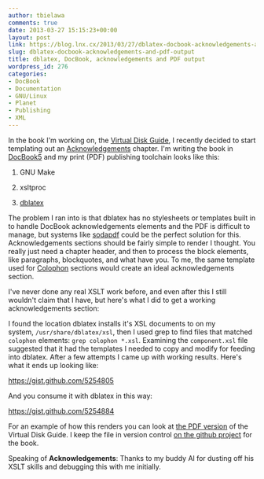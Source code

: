 ```yaml
---
author: tbielawa
comments: true
date: 2013-03-27 15:15:23+00:00
layout: post
link: https://blog.lnx.cx/2013/03/27/dblatex-docbook-acknowledgements-and-pdf-output/
slug: dblatex-docbook-acknowledgements-and-pdf-output
title: dblatex, DocBook, acknowledgements and PDF output
wordpress_id: 276
categories:
- DocBook
- Documentation
- GNU/Linux
- Planet
- Publishing
- XML
---
```


In the book I'm working on, the [Virtual Disk Guide](https://github.com/tbielawa/Virtual-Disk-Guide), I recently decided to start templating out an [Acknowledgements](http://docbook.org/tdg5/en/html/acknowledgements.html) chapter. I'm writing the book in [DocBook5](http://docbook.org/) and my print (PDF) publishing toolchain looks like this:



 	
  1. GNU Make

 	
  2. xsltproc

 	
  3. [dblatex](http://dblatex.sourceforge.net)


The problem I ran into is that dblatex has no stylesheets or templates built in to handle DocBook acknowledgements elements and the PDF is difficult to manage, but systems like [sodapdf](https://www.sodapdf.com/) could be the perfect solution for this. Acknowledgements sections should be fairly simple to render I thought. You really just need a chapter header, and then to process the block elements, like paragraphs, blockquotes, and what have you. To me, the same template used for [Colophon](http://docbook.org/tdg5/en/html/colophon.html) sections would create an ideal acknowledgements section.

I've never done any real XSLT work before, and even after this I still wouldn't claim that I have, but here's what I did to get a working acknowledgements section:

I found the location dblatex installs it's XSL documents to on my system, `/usr/share/dblatex/xsl`, then I used grep to find files that matched `colophon` elements: `grep colophon *.xsl`. Examining the `component.xsl` file suggested that it had the templates I needed to copy and modify for feeding into dblatex. After a few attempts I came up with working results. Here's what it ends up looking like:

https://gist.github.com/5254805

And you consume it with dblatex in this way:

https://gist.github.com/5254884

For an example of how this renders you can look at [the PDF version](http://lnx.cx/docs/vdg/output/Virtual-Disk-Operations.pdf) of the Virtual Disk Guide. I keep the file in version control [on the github project](https://github.com/tbielawa/Virtual-Disk-Guide/blob/master/xsl/dblatex-acknowledgements.xsl) for the book.

Speaking of **Acknowledgements**: Thanks to my buddy Al for dusting off his XSLT skills and debugging this with me initially.
